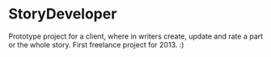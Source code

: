 StoryDeveloper
==============

Prototype project for a client, where in writers create, update and rate a part or the whole story. First freelance project for 2013. :)